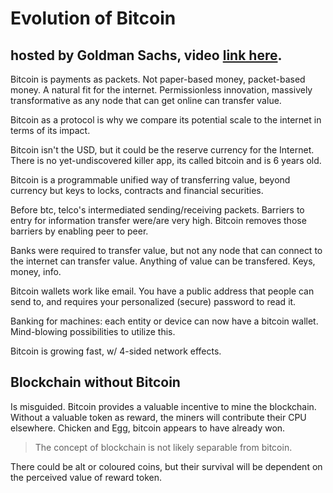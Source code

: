 # Evolution of Bitcoin
## hosted by Goldman Sachs, video [link here][1].

Bitcoin is payments as packets.  Not paper-based money, packet-based money. A natural fit for the internet.  Permissionless innovation, massively transformative as any node that can get online can transfer value. 

Bitcoin as a protocol is why we compare its potential scale to the internet in terms of its impact.

Bitcoin isn't the USD, but it could be the reserve currency for the Internet.  There is no yet-undiscovered killer app, its called bitcoin and is 6 years old. 

Bitcoin is a programmable unified way of transferring value, beyond currency but keys to locks, contracts and financial securities. 

Before btc, telco's intermediated sending/receiving packets.  Barriers to entry for information transfer were/are very high.  Bitcoin removes those barriers by enabling peer to peer.

Banks were required to transfer value, but not any node that can connect to the internet can transfer value.  Anything of value can be transfered.  Keys, money, info.

Bitcoin wallets work like email.  You have a public address that people can send to, and requires your personalized (secure) password to read it.

Banking for machines: each entity or device can now have a bitcoin wallet.  Mind-blowing possibilities to utilize this. 

Bitcoin is growing fast, w/ 4-sided network effects.  

## Blockchain without Bitcoin

Is misguided.  Bitcoin provides a valuable incentive to mine the blockchain.  Without a valuable token as reward, the miners will contribute their CPU elsewhere.  Chicken and Egg, bitcoin appears to have already won.

> The concept of blockchain is not likely separable from bitcoin.

There could be alt or coloured coins, but their survival will be dependent on the perceived value of reward token.  

[1]: www.goldmansachs.com/our-thinking/talks-at-gs/evolution-of-bitcoin.html